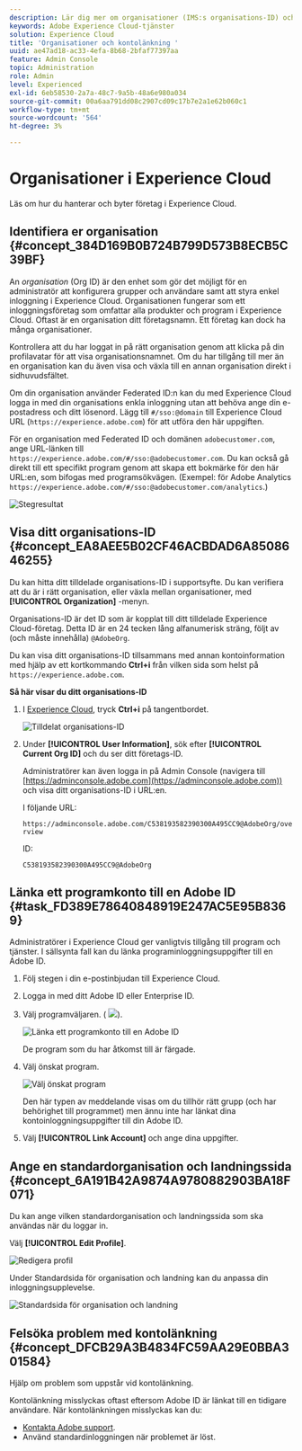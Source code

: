 ```yaml
---
description: Lär dig mer om organisationer (IMS:s organisations-ID) och hur du länkar lösningskonton till Experience Cloud.
keywords: Adobe Experience Cloud-tjänster
solution: Experience Cloud
title: 'Organisationer och kontolänkning '
uuid: ae47ad18-ac33-4efa-8b68-2bfaf77397aa
feature: Admin Console
topic: Administration
role: Admin
level: Experienced
exl-id: 6eb58530-2a7a-48c7-9a5b-48a6e980a034
source-git-commit: 00a6aa791dd08c2907cd09c17b7e2a1e62b060c1
workflow-type: tm+mt
source-wordcount: '564'
ht-degree: 3%

---
```


# Organisationer i Experience Cloud

Läs om hur du hanterar och byter företag i Experience Cloud.

## Identifiera er organisation {#concept_384D169B0B724B799D573B8ECB5C39BF}

An *organisation* (Org ID) är den enhet som gör det möjligt för en administratör att konfigurera grupper och användare samt att styra enkel inloggning i Experience Cloud. Organisationen fungerar som ett inloggningsföretag som omfattar alla produkter och program i Experience Cloud. Oftast är en organisation ditt företagsnamn. Ett företag kan dock ha många organisationer.

Kontrollera att du har loggat in på rätt organisation genom att klicka på din profilavatar för att visa organisationsnamnet. Om du har tillgång till mer än en organisation kan du även visa och växla till en annan organisation direkt i sidhuvudsfältet.

Om din organisation använder Federated ID:n kan du med Experience Cloud logga in med din organisations enkla inloggning utan att behöva ange din e-postadress och ditt lösenord. Lägg till `#/sso:@domain` till Experience Cloud URL (`https://experience.adobe.com`) för att utföra den här uppgiften.

För en organisation med Federated ID och domänen `adobecustomer.com`, ange URL-länken till `https://experience.adobe.com/#/sso:@adobecustomer.com`. Du kan också gå direkt till ett specifikt program genom att skapa ett bokmärke för den här URL:en, som bifogas med programsökvägen. (Exempel: för Adobe Analytics `https://experience.adobe.com/#/sso:@adobecustomer.com/analytics`.)

![Stegresultat](assets/organization-switch.png)

## Visa ditt organisations-ID {#concept_EA8AEE5B02CF46ACBDAD6A8508646255}

Du kan hitta ditt tilldelade organisations-ID i supportsyfte. Du kan verifiera att du är i rätt organisation, eller växla mellan organisationer, med **[!UICONTROL Organization]** -menyn.

Organisations-ID är det ID som är kopplat till ditt tilldelade Experience Cloud-företag. Detta ID är en 24 tecken lång alfanumerisk sträng, följt av (och måste innehålla) `@AdobeOrg`.

Du kan visa ditt organisations-ID tillsammans med annan kontoinformation med hjälp av ett kortkommando **Ctrl+i** från vilken sida som helst på `https://experience.adobe.com`.

**Så här visar du ditt organisations-ID**

1. I [Experience Cloud](https://experience.adobe.com), tryck **Ctrl+i** på tangentbordet.

   ![Tilldelat organisations-ID](assets/assigned-organization.png)

1. Under **[!UICONTROL User Information]**, sök efter **[!UICONTROL Current Org ID]** och du ser ditt företags-ID.

   Administratörer kan även logga in på Admin Console (navigera till [https://adminconsole.adobe.com](https://adminconsole.adobe.com)) och visa ditt organisations-ID i URL:en.

   I följande URL:

   `https://adminconsole.adobe.com/C538193582390300A495CC9@AdobeOrg/overview`

   ID:

   `C538193582390300A495CC9@AdobeOrg`

## Länka ett programkonto till en Adobe ID {#task_FD389E78640848919E247AC5E95B8369}

Administratörer i Experience Cloud ger vanligtvis tillgång till program och tjänster. I sällsynta fall kan du länka programinloggningsuppgifter till en Adobe ID.

1. Följ stegen i din e-postinbjudan till Experience Cloud.
1. Logga in med ditt Adobe ID eller Enterprise ID.
1. Välj programväljaren. ( ![](assets/menu-icon.png)).

   ![Länka ett programkonto till en Adobe ID](assets/solutions-active.png)

   De program som du har åtkomst till är färgade.
1. Välj önskat program.

   ![Välj önskat program](assets/analytics-link-accounts.png)

   Den här typen av meddelande visas om du tillhör rätt grupp (och har behörighet till programmet) men ännu inte har länkat dina kontoinloggningsuppgifter till din Adobe ID.
1. Välj **[!UICONTROL Link Account]** och ange dina uppgifter.

## Ange en standardorganisation och landningssida {#concept_6A191B42A9874A9780882903BA18F071}

Du kan ange vilken standardorganisation och landningssida som ska användas när du loggar in.

Välj **[!UICONTROL Edit Profile]**.

![Redigera profil](assets/edit-profile.png)

Under Standardsida för organisation och landning kan du anpassa din inloggningsupplevelse.

![Standardsida för organisation och landning](assets/default-organization.png)

## Felsöka problem med kontolänkning {#concept_DFCB29A3B4834FC59AA29E0BBA301584}

Hjälp om problem som uppstår vid kontolänkning.

Kontolänkning misslyckas oftast eftersom Adobe ID är länkat till en tidigare användare. När kontolänkningen misslyckas kan du:

* [Kontakta Adobe support](https://experienceleague.adobe.com/?support-solution=General#support).
* Använd standardinloggningen när problemet är löst.
